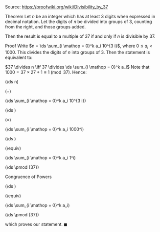 # 

Source: https://proofwiki.org/wiki/Divisibility_by_37

Theorem
Let $n$ be an integer which has at least $3$ digits when expressed in decimal notation.
Let the digits of $n$ be divided into groups of $3$, counting from the right, and those groups added.

Then the result is equal to a multiple of $37$ if and only if $n$ is divisible by $37$.


Proof
Write $n = \ds \sum_{i \mathop = 0}^k a_i 10^{3 i}$, where $0 \le a_i < 1000$.
This divides the digits of $n$ into groups of $3$.
Then the statement is equivalent to:

$37 \divides n \iff 37 \divides \ds \sum_{i \mathop = 0}^k a_i$
Note that $1000 = 37 \times 27 + 1 \equiv 1 \pmod {37}$.
Hence:














\(\ds n\)

\(=\)







\(\ds \sum_{i \mathop = 0}^k a_i 10^{3 i}\)




















\(\ds \)

\(=\)







\(\ds \sum_{i \mathop = 0}^k a_i 1000^i\)




















\(\ds \)

\(\equiv\)







\(\ds \sum_{i \mathop = 0}^k a_i 1^i\)

\(\ds \pmod {37}\)



Congruence of Powers














\(\ds \)

\(\equiv\)







\(\ds \sum_{i \mathop = 0}^k a_i\)

\(\ds \pmod {37}\)







which proves our statement.
$\blacksquare$





